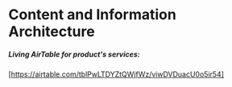 # Content and Information Architecture

##### Living AirTable for product's services:
[https://airtable.com/tblPwLTDYZtQWjfWz/viwDVDuacU0o5ir54]
